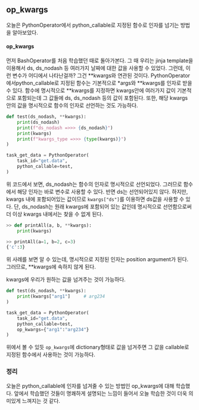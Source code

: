 ## op_kwargs

오늘은 PythonOperator에서 python_callable로 지정된 함수로 인자를 넘기는 방법을 알아보았다.

#### op_kwargs

먼저 BashOperator를 처음 학습했던 때로 돌아가본다. 그 때 우리는 jinja template을 이용해서 ds, ds_nodash 등 여러가지 날짜에 대한 값을 사용할 수 있었다. 그런데, 이런 변수가 어디에서 나타난걸까? 그건 **kwargs와 연관된 것이다. PythonOperator에서python_callable로 지정된 함수는 기본적으로 *args와 **kwargs를 인자로 받을 수 있다. 함수에 명시적으로 **kwargs를 지정하면 kwargs안에 여러가지 값이 기본적으로 포함되는데 그 값들에 ds, ds_nodash 등의 값이 포함된다. 
또한, 해당 kwargs 안의 값을 명시적으로 함수의 인자로 선언하는 것도 가능하다. 

```python
def test(ds_nodash, **kwargs):
    print(ds_nodash)
    print(f"ds_nodash =>>> {ds_nodash}")
    print(kwargs)
    print(f"kwargs_type =>>> {type(kwargs)}")
)

task_get_data = PythonOperator(
    task_id="get.data",
    python_callable=test,
)
```

위 코드에서 보면, ds_nodash는 함수의 인자로 명시적으로 선언되었다. 그러므로 함수에서 해당 인자는 바로 변수로 사용할 수 있다. 반면 ds는 선언되어있지 않다. 하지만, kwargs 내에 포함되어있는 값이므로 `kwargs["ds"]`를 이용하면 ds값을 사용할 수 있다.  단, ds_nodash는 원래 kwargs에 포함되어 있는 값인데 명시적으로 선언함으로써 더 이상 kwargs 내에서는 찾을 수 없게 된다.

```python
>> def printAll(a, b, **kwargs):
    print(kwargs)

>> printAll(a=1, b=2, c=3)
{'c':3}
```
위 사례를 보면 알 수 있는데, 명시적으로 지정된 인자는 position argument가 된다. 그러므로, **kwargs에 속하지 않게 된다.

kwargs에 우리가 원하는 값을 넘겨주는 것이 가능하다. 

```python
def test(ds_nodash, **kwargs):
    print(kwargs["arg1"]     # arg234
)

task_get_data = PythonOperator(
    task_id="get.data",
    python_callable=test,
    op_kwargs={"arg1":"arg234"}
)
```

위에서 볼 수 있듯 `op_kwargs`에 dictionary형태로 값을 넘겨주면 그 값을 callable로 지정된 함수에서 사용하는 것이 가능하다.

### 정리

오늘은 python_callable에 인자를 넘겨줄 수 있는 방법인 op_kwargs에 대해 학습했다. 앞에서 학습했던 것들이 명쾌하게 설명되는 느낌이 들어서 오늘 학습한 것이 더욱 의미있게 느껴지는 것 같다.
